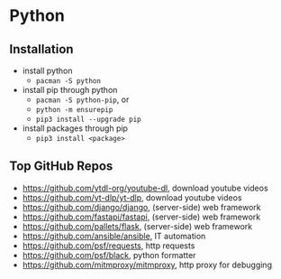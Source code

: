 Python
======

## Installation

- install python
  - `pacman -S python`
- install pip through python
  - `pacman -S python-pip`, or
  - `python -m ensurepip`
  - `pip3 install --upgrade pip`
- install packages through pip
  - `pip3 install <package>`

## Top GitHub Repos

- <https://github.com/ytdl-org/youtube-dl>, download youtube videos
- <https://github.com/yt-dlp/yt-dlp>, download youtube videos
- <https://github.com/django/django>, (server-side) web framework
- <https://github.com/fastapi/fastapi>, (server-side) web framework
- <https://github.com/pallets/flask>, (server-side) web framework
- <https://github.com/ansible/ansible>, IT automation
- <https://github.com/psf/requests>, http requests
- <https://github.com/psf/black>, python formatter
- <https://github.com/mitmproxy/mitmproxy>, http proxy for debugging
